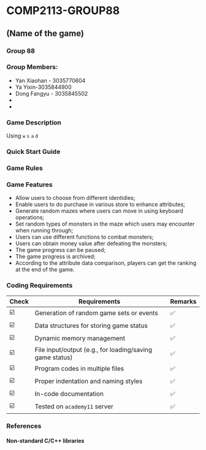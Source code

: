 # COMP2113-GROUP88

## (Name of the game)

### Group 88
### Group Members:
* Yan Xiaohan - 3035770604
* Ya Yixin-3035844900
* Dong Fangyu - 3035845502
* 
* 

### Game Description
Using `w` `s` `a` `d`

### Quick Start Guide

### Game Rules 

### Game Features
- Allow users to choose from different identidies;
- Enable users to do purchase in various store to enhance attributes;
- Generate random mazes where users can move in using keyboard operations;
- Set random types of monsters in the maze which users may encounter when running through;
- Users can use different functions to combat monsters;
- Users can obtain money value after defeating the monsters;
- The game progress can be paused;
- The game progress is archived;
- According to the attribute data comparison, players can get the ranking at the end of the game.

### Coding Requirements
| Check | Requirements | Remarks |  
| --- | --- | --- |  
| ☑️ | Generation of random game sets or events  | ✅ |  
| ☑️ | Data structures for storing game status  | ✅ |  
| ☑️ | Dynamic memory management  | ✅ |  
| ☑️ | File input/output (e.g., for loading/saving game status)  | ✅ |  
| ☑️ | Program codes in multiple files  | ✅ |  
| ☑️ | Proper indentation and naming styles  | ✅ |  
| ☑️ | In-code documentation | ✅ |  
| ☑️ | Tested on `academy11` server | ✅ |  


### References
#### Non-standard C/C++ libraries
